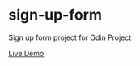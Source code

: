 # sign-up-form
 Sign up form project for Odin Project

[Live Demo](https://superjim.github.io/sign-up-form/)
